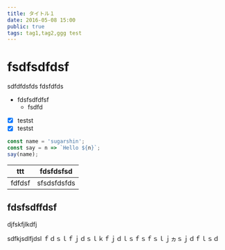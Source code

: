 ```yaml
---
title: タイトル１
date: 2016-05-08 15:00
public: true
tags: tag1,tag2,ggg test
---
```


# fsdfsdfdsf

sdfdfdsfds
fdsfdfds

- fdsfsdfdfsf
  - fsdfd

* [x] testst
* [x] testst

```js
const name = 'sugarshin';
const say = n => `Hello ${n}`;
say(name);
```

ttt | fdsfdsfsd
--- | ---------
fdfdsf | sfsdsfdsfds

## fdsfsdffdsf

djfskfjlkdfj

sdfkjsdlfjdsl
ｆｄｓｌｆｊｄｓｌｋｆｊｄｌｓｆｓｆｓｌｊヵｓｊｄｆｌｓｄ
